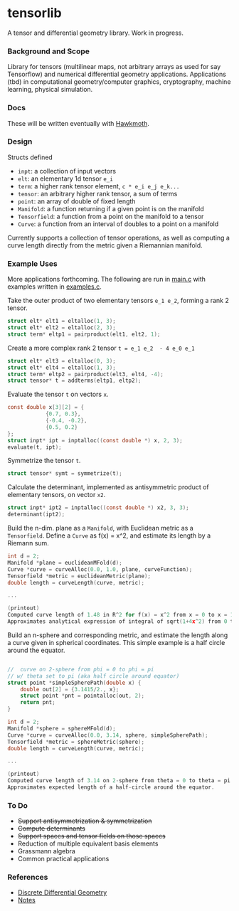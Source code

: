 # tensorlib
A tensor and differential geometry library. Work in progress.


### Background and Scope

Library for tensors (multilinear maps, not arbitrary arrays as used for say Tensorflow) and numerical differential geometry applications.
Applications (tbd) in computational geometry/computer graphics, cryptography, machine learning, physical simulation. 

### Docs

These will be written eventually with [Hawkmoth](https://hawkmoth.readthedocs.io/en/latest/).

### Design

Structs defined

* `inpt`: a collection of input vectors 
* `elt`: an elementary 1d tensor `e_i`
* `term`: a higher rank tensor element, `c * e_i e_j e_k...`
* `tensor`: an arbitrary higher rank tensor, a sum of terms
* `point`: an array of double of fixed length
* `Manifold`: a function returning if a given point is on the manifold
* `Tensorfield`: a function from a point on the manifold to a tensor
* `Curve`: a function from an interval of doubles to a point on a manifold

Currently supports a collection of tensor operations, as well as computing a curve length directly from the metric given a Riemannian manifold.

### Example Uses

More applications forthcoming. The following are run in [main.c](https://github.com/redwrasse/tensorlib/blob/master/src/main.c) 
with examples written in [examples.c](https://github.com/redwrasse/tensorlib/blob/master/src/examples.c).


Take the outer product of two elementary tensors `e_1 e_2`, forming a rank 2 tensor.

```c
struct elt* elt1 = eltalloc(1, 3);
struct elt* elt2 = eltalloc(2, 3);
struct term* eltp1 = pairproduct(elt1, elt2, 1);

```

Create a more complex rank 2 tensor `t = e_1 e_2  - 4 e_0 e_1`

```c
struct elt* elt3 = eltalloc(0, 3);  
struct elt* elt4 = eltalloc(1, 3);
struct term* eltp2 = pairproduct(elt3, elt4, -4);
struct tensor* t = addterms(eltp1, eltp2);

```

Evaluate the tensor `t` on vectors `x`.

```c
const double x[3][2] = {
            {0.7, 0.3},
            {-0.4, -0.2},
            {0.5, 0.2}
};
struct inpt* ipt = inptalloc((const double *) x, 2, 3);
evaluate(t, ipt);

```

Symmetrize the tensor `t`.

```c
struct tensor* symt = symmetrize(t);

```

Calculate the determinant, implemented as antisymmetric product of elementary tensors, on vector `x2`.

```c
struct inpt* ipt2 = inptalloc((const double *) x2, 3, 3);
determinant(ipt2);

```

Build the n-dim. plane as a `Manifold`, with Euclidean metric as a `Tensorfield`. Define a `Curve` as f(x) = x^2, and estimate its length by a Riemann sum.

```c
int d = 2;
Manifold *plane = euclideanMFold(d);
Curve *curve = curveAlloc(0.0, 1.0, plane, curveFunction);
Tensorfield *metric = euclideanMetric(plane);
double length = curveLength(curve, metric);

...

(printout)
Computed curve length of 1.48 in R^2 for f(x) = x^2 from x = 0 to x = 1. 
Approximates analytical expression of integral of sqrt(1+4x^2) from 0 to 1 ~ 1.4789

```


Build an n-sphere and corresponding metric, and estimate the length along a curve given in spherical coordinates. This simple
example is a half circle around the equator.

```c

//  curve on 2-sphere from phi = 0 to phi = pi
// w/ theta set to pi (aka half circle around equator)
struct point *simpleSpherePath(double x) {
    double out[2] = {3.1415/2., x};
    struct point *pnt = pointalloc(out, 2);
    return pnt;
}

int d = 2;
Manifold *sphere = sphereMFold(d);
Curve *curve = curveAlloc(0.0, 3.14, sphere, simpleSpherePath);
Tensorfield *metric = sphereMetric(sphere);
double length = curveLength(curve, metric);

...

(printout)
Computed curve length of 3.14 on 2-sphere from theta = 0 to theta = pi 
Approximates expected length of a half-circle around the equator. 

```

### To Do

* <s>Support antisymmetrization & symmetrization</s>
* <s>Compute determinants</s>
* <s>Support spaces and tensor fields on those spaces</s>
* Reduction of multiple equivalent basis elements
* Grassmann algebra
* Common practical applications

### References

* [Discrete Differential Geometry](https://www.cs.cmu.edu/~kmcrane/Projects/DGPDEC/paper.pdf)
* [Notes](https://www.redwrasse.io/notes/tensoralgorithms)

